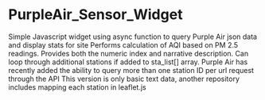 # PurpleAir_Sensor_Widget
Simple Javascript widget using async function to query Purple Air json data and display stats for site
Performs calculation of AQI based on PM 2.5 readings.
Provides both the numeric index and narrative description.
Can loop through additional stations if added to sta_list[] array.
Purple Air has recently added the ability to query more than one station ID per url request through the API
This version is only basic text data, another repository includes mapping each station in leaflet.js
